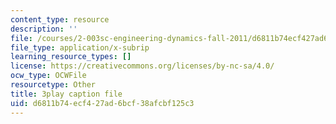 ```yaml
---
content_type: resource
description: ''
file: /courses/2-003sc-engineering-dynamics-fall-2011/d6811b74ecf427ad6bcf38afcbf125c3_Fo-Y6kEMURk.srt
file_type: application/x-subrip
learning_resource_types: []
license: https://creativecommons.org/licenses/by-nc-sa/4.0/
ocw_type: OCWFile
resourcetype: Other
title: 3play caption file
uid: d6811b74-ecf4-27ad-6bcf-38afcbf125c3
---
```

